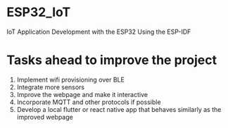 # ESP32_IoT
IoT Application Development with the ESP32 Using the ESP-IDF
# Tasks ahead to improve the project
1. Implement wifi provisioning over BLE
2. Integrate more sensors
3. Improve the webpage and make it interactive
4. Incorporate MQTT and other protocols if possible
5. Develop a local flutter or react native app that behaves similarly as the improved webpage
